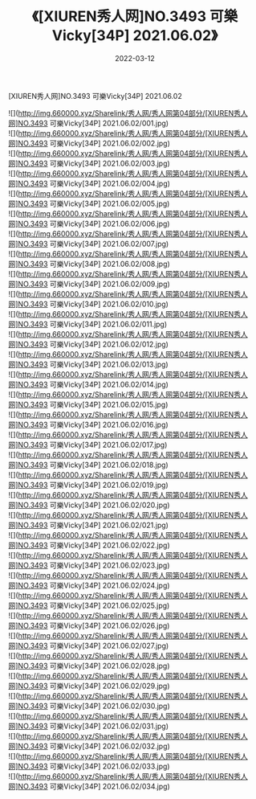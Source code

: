 ﻿---
layout: post
title:  《[XIUREN秀人网]NO.3493 可樂Vicky[34P] 2021.06.02》
date:   2022-03-12
img: http://img.660000.xyz/Sharelink/秀人网/秀人网第04部分/[XIUREN秀人网]NO.3493 可樂Vicky[34P] 2021.06.02/000.jpg
categories: [美女, 清纯, 唯美]
---

[XIUREN秀人网]NO.3493 可樂Vicky[34P] 2021.06.02

 ![](http://img.660000.xyz/Sharelink/秀人网/秀人网第04部分/[XIUREN秀人网]NO.3493 可樂Vicky[34P] 2021.06.02/001.jpg) <br>![](http://img.660000.xyz/Sharelink/秀人网/秀人网第04部分/[XIUREN秀人网]NO.3493 可樂Vicky[34P] 2021.06.02/002.jpg) <br>![](http://img.660000.xyz/Sharelink/秀人网/秀人网第04部分/[XIUREN秀人网]NO.3493 可樂Vicky[34P] 2021.06.02/003.jpg) <br>![](http://img.660000.xyz/Sharelink/秀人网/秀人网第04部分/[XIUREN秀人网]NO.3493 可樂Vicky[34P] 2021.06.02/004.jpg) <br>![](http://img.660000.xyz/Sharelink/秀人网/秀人网第04部分/[XIUREN秀人网]NO.3493 可樂Vicky[34P] 2021.06.02/005.jpg) <br>![](http://img.660000.xyz/Sharelink/秀人网/秀人网第04部分/[XIUREN秀人网]NO.3493 可樂Vicky[34P] 2021.06.02/006.jpg) <br>![](http://img.660000.xyz/Sharelink/秀人网/秀人网第04部分/[XIUREN秀人网]NO.3493 可樂Vicky[34P] 2021.06.02/007.jpg) <br>![](http://img.660000.xyz/Sharelink/秀人网/秀人网第04部分/[XIUREN秀人网]NO.3493 可樂Vicky[34P] 2021.06.02/008.jpg) <br>![](http://img.660000.xyz/Sharelink/秀人网/秀人网第04部分/[XIUREN秀人网]NO.3493 可樂Vicky[34P] 2021.06.02/009.jpg) <br>![](http://img.660000.xyz/Sharelink/秀人网/秀人网第04部分/[XIUREN秀人网]NO.3493 可樂Vicky[34P] 2021.06.02/010.jpg) <br>![](http://img.660000.xyz/Sharelink/秀人网/秀人网第04部分/[XIUREN秀人网]NO.3493 可樂Vicky[34P] 2021.06.02/011.jpg) <br>![](http://img.660000.xyz/Sharelink/秀人网/秀人网第04部分/[XIUREN秀人网]NO.3493 可樂Vicky[34P] 2021.06.02/012.jpg) <br>![](http://img.660000.xyz/Sharelink/秀人网/秀人网第04部分/[XIUREN秀人网]NO.3493 可樂Vicky[34P] 2021.06.02/013.jpg) <br>![](http://img.660000.xyz/Sharelink/秀人网/秀人网第04部分/[XIUREN秀人网]NO.3493 可樂Vicky[34P] 2021.06.02/014.jpg) <br>![](http://img.660000.xyz/Sharelink/秀人网/秀人网第04部分/[XIUREN秀人网]NO.3493 可樂Vicky[34P] 2021.06.02/015.jpg) <br>![](http://img.660000.xyz/Sharelink/秀人网/秀人网第04部分/[XIUREN秀人网]NO.3493 可樂Vicky[34P] 2021.06.02/016.jpg) <br>![](http://img.660000.xyz/Sharelink/秀人网/秀人网第04部分/[XIUREN秀人网]NO.3493 可樂Vicky[34P] 2021.06.02/017.jpg) <br>![](http://img.660000.xyz/Sharelink/秀人网/秀人网第04部分/[XIUREN秀人网]NO.3493 可樂Vicky[34P] 2021.06.02/018.jpg) <br>![](http://img.660000.xyz/Sharelink/秀人网/秀人网第04部分/[XIUREN秀人网]NO.3493 可樂Vicky[34P] 2021.06.02/019.jpg) <br>![](http://img.660000.xyz/Sharelink/秀人网/秀人网第04部分/[XIUREN秀人网]NO.3493 可樂Vicky[34P] 2021.06.02/020.jpg) <br>![](http://img.660000.xyz/Sharelink/秀人网/秀人网第04部分/[XIUREN秀人网]NO.3493 可樂Vicky[34P] 2021.06.02/021.jpg) <br>![](http://img.660000.xyz/Sharelink/秀人网/秀人网第04部分/[XIUREN秀人网]NO.3493 可樂Vicky[34P] 2021.06.02/022.jpg) <br>![](http://img.660000.xyz/Sharelink/秀人网/秀人网第04部分/[XIUREN秀人网]NO.3493 可樂Vicky[34P] 2021.06.02/023.jpg) <br>![](http://img.660000.xyz/Sharelink/秀人网/秀人网第04部分/[XIUREN秀人网]NO.3493 可樂Vicky[34P] 2021.06.02/024.jpg) <br>![](http://img.660000.xyz/Sharelink/秀人网/秀人网第04部分/[XIUREN秀人网]NO.3493 可樂Vicky[34P] 2021.06.02/025.jpg) <br>![](http://img.660000.xyz/Sharelink/秀人网/秀人网第04部分/[XIUREN秀人网]NO.3493 可樂Vicky[34P] 2021.06.02/026.jpg) <br>![](http://img.660000.xyz/Sharelink/秀人网/秀人网第04部分/[XIUREN秀人网]NO.3493 可樂Vicky[34P] 2021.06.02/027.jpg) <br>![](http://img.660000.xyz/Sharelink/秀人网/秀人网第04部分/[XIUREN秀人网]NO.3493 可樂Vicky[34P] 2021.06.02/028.jpg) <br>![](http://img.660000.xyz/Sharelink/秀人网/秀人网第04部分/[XIUREN秀人网]NO.3493 可樂Vicky[34P] 2021.06.02/029.jpg) <br>![](http://img.660000.xyz/Sharelink/秀人网/秀人网第04部分/[XIUREN秀人网]NO.3493 可樂Vicky[34P] 2021.06.02/030.jpg) <br>![](http://img.660000.xyz/Sharelink/秀人网/秀人网第04部分/[XIUREN秀人网]NO.3493 可樂Vicky[34P] 2021.06.02/031.jpg) <br>![](http://img.660000.xyz/Sharelink/秀人网/秀人网第04部分/[XIUREN秀人网]NO.3493 可樂Vicky[34P] 2021.06.02/032.jpg) <br>![](http://img.660000.xyz/Sharelink/秀人网/秀人网第04部分/[XIUREN秀人网]NO.3493 可樂Vicky[34P] 2021.06.02/033.jpg) <br>![](http://img.660000.xyz/Sharelink/秀人网/秀人网第04部分/[XIUREN秀人网]NO.3493 可樂Vicky[34P] 2021.06.02/034.jpg) <br>